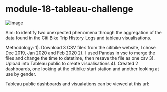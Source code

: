 # module-18-tableau-challenge

![image](https://github.com/RLButch/module-18-tableau-challenge/assets/122842203/c97c2143-0879-4f1e-981a-826af133f5e8)

Aim: to identify two unexpected phenomena through the aggregation of the data found in the Citi Bike Trip History Logs and tableau visualisations.

Methodology: 
1). Download 3 CSV files from the citibike website, I chose Dec 2019, Jan 2020 and Feb 2020
2). I used Pandas in vsc to merge the files and change the time to datetime, then resave the file as one csv
3). Upload into Tableau public to create visualisations
4). Created 2 dashboards, one looking at the citibike start station and another looking at use by gender.

Tableau public dashboards and visualations can be viewed at this url: 
